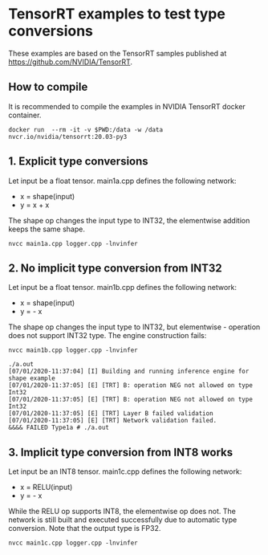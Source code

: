 # TensorRT examples to test type conversions

These examples are based on the TensorRT samples published at
 https://github.com/NVIDIA/TensorRT.

## How to compile

It is recommended to compile the examples in NVIDIA TensorRT docker container.

```
docker run  --rm -it -v $PWD:/data -w /data nvcr.io/nvidia/tensorrt:20.03-py3
```


## 1. Explicit type conversions
Let input be a float tensor. main1a.cpp defines the following network:

- x = shape(input)
- y = x + x

The shape op changes the input type to INT32, the elementwise addition keeps the
same shape.

```
nvcc main1a.cpp logger.cpp -lnvinfer
```

## 2. No implicit type conversion from INT32
Let input be a float tensor. main1b.cpp defines the following network:

- x = shape(input)
- y = - x

The shape op changes the input type to INT32, but elementwise - operation does not support INT32 type. The engine construction fails:

```
nvcc main1b.cpp logger.cpp -lnvinfer

./a.out
[07/01/2020-11:37:04] [I] Building and running inference engine for shape example
[07/01/2020-11:37:05] [E] [TRT] B: operation NEG not allowed on type Int32
[07/01/2020-11:37:05] [E] [TRT] B: operation NEG not allowed on type Int32
[07/01/2020-11:37:05] [E] [TRT] Layer B failed validation
[07/01/2020-11:37:05] [E] [TRT] Network validation failed.
&&&& FAILED Type1a # ./a.out
```

## 3. Implicit type conversion from INT8 works
Let input be an INT8 tensor. main1c.cpp defines the following network:

- x = RELU(input)
- y = - x

While the RELU op supports INT8, the elementwise op does not. The network is
still built and executed successfully due to automatic type conversion.
Note that the output type is FP32.

```
nvcc main1c.cpp logger.cpp -lnvinfer
```
